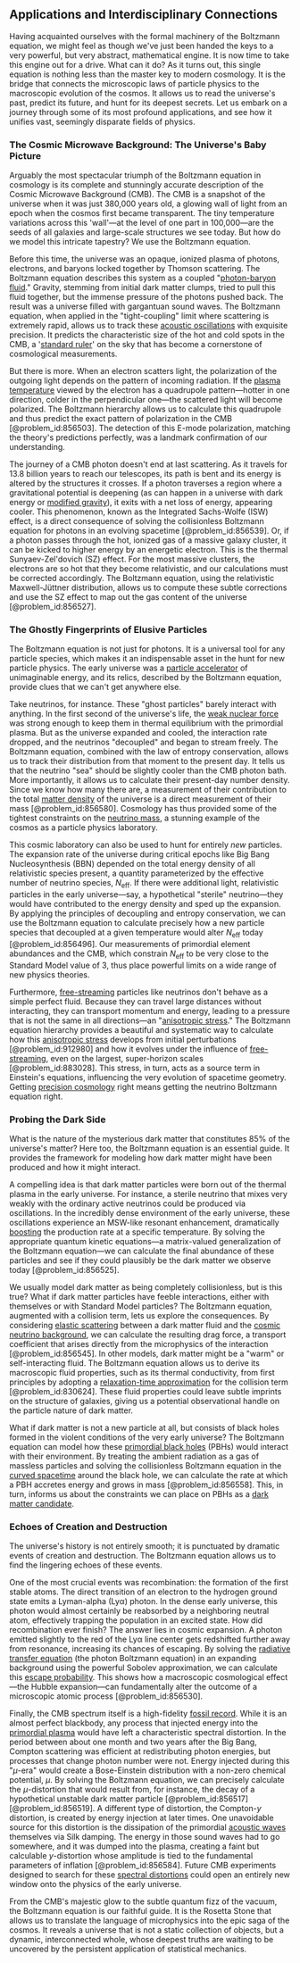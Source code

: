 ## Applications and Interdisciplinary Connections

Having acquainted ourselves with the formal machinery of the Boltzmann equation, we might feel as though we've just been handed the keys to a very powerful, but very abstract, mathematical engine. It is now time to take this engine out for a drive. What can it do? As it turns out, this single equation is nothing less than the master key to modern cosmology. It is the bridge that connects the microscopic laws of particle physics to the macroscopic evolution of the cosmos. It allows us to read the universe's past, predict its future, and hunt for its deepest secrets. Let us embark on a journey through some of its most profound applications, and see how it unifies vast, seemingly disparate fields of physics.

### The Cosmic Microwave Background: The Universe's Baby Picture

Arguably the most spectacular triumph of the Boltzmann equation in cosmology is its complete and stunningly accurate description of the Cosmic Microwave Background (CMB). The CMB is a snapshot of the universe when it was just 380,000 years old, a glowing wall of light from an epoch when the cosmos first became transparent. The tiny temperature variations across this 'wall'—at the level of one part in 100,000—are the seeds of all galaxies and large-scale structures we see today. But how do we model this intricate tapestry? We use the Boltzmann equation.

Before this time, the universe was an opaque, ionized plasma of photons, electrons, and baryons locked together by Thomson scattering. The Boltzmann equation describes this system as a coupled "[photon-baryon fluid](@article_id:157315)." Gravity, stemming from initial dark matter clumps, tried to pull this fluid together, but the immense pressure of the photons pushed back. The result was a universe filled with gargantuan sound waves. The Boltzmann equation, when applied in the "tight-coupling" limit where scattering is extremely rapid, allows us to track these [acoustic oscillations](@article_id:160660) with exquisite precision. It predicts the characteristic size of the hot and cold spots in the CMB, a '[standard ruler](@article_id:157361)' on the sky that has become a cornerstone of cosmological measurements.

But there is more. When an electron scatters light, the polarization of the outgoing light depends on the pattern of incoming radiation. If the [plasma temperature](@article_id:184257) viewed by the electron has a quadrupole pattern—hotter in one direction, colder in the perpendicular one—the scattered light will become polarized. The Boltzmann hierarchy allows us to calculate this quadrupole and thus predict the exact pattern of polarization in the CMB [@problem_id:856503]. The detection of this E-mode polarization, matching the theory's predictions perfectly, was a landmark confirmation of our understanding.

The journey of a CMB photon doesn't end at last scattering. As it travels for 13.8 billion years to reach our telescopes, its path is bent and its energy is altered by the structures it crosses. If a photon traverses a region where a gravitational potential is deepening (as can happen in a universe with dark energy or [modified gravity](@article_id:158365)), it exits with a net loss of energy, appearing cooler. This phenomenon, known as the Integrated Sachs-Wolfe (ISW) effect, is a direct consequence of solving the collisionless Boltzmann equation for photons in an evolving spacetime [@problem_id:856539]. Or, if a photon passes through the hot, ionized gas of a massive galaxy cluster, it can be kicked to higher energy by an energetic electron. This is the thermal Sunyaev-Zel'dovich (SZ) effect. For the most massive clusters, the electrons are so hot that they become relativistic, and our calculations must be corrected accordingly. The Boltzmann equation, using the relativistic Maxwell-Jüttner distribution, allows us to compute these subtle corrections and use the SZ effect to map out the gas content of the universe [@problem_id:856527].

### The Ghostly Fingerprints of Elusive Particles

The Boltzmann equation is not just for photons. It is a universal tool for any particle species, which makes it an indispensable asset in the hunt for new particle physics. The early universe was a [particle accelerator](@article_id:269213) of unimaginable energy, and its relics, described by the Boltzmann equation, provide clues that we can't get anywhere else.

Take neutrinos, for instance. These "ghost particles" barely interact with anything. In the first second of the universe's life, the [weak nuclear force](@article_id:157085) was strong enough to keep them in thermal equilibrium with the primordial plasma. But as the universe expanded and cooled, the interaction rate dropped, and the neutrinos "decoupled" and began to stream freely. The Boltzmann equation, combined with the law of entropy conservation, allows us to track their distribution from that moment to the present day. It tells us that the neutrino "sea" should be slightly cooler than the CMB photon bath. More importantly, it allows us to calculate their present-day number density. Since we know how many there are, a measurement of their contribution to the total [matter density](@article_id:262549) of the universe is a direct measurement of their mass [@problem_id:856580]. Cosmology has thus provided some of the tightest constraints on the [neutrino mass](@article_id:149099), a stunning example of the cosmos as a particle physics laboratory.

This cosmic laboratory can also be used to hunt for entirely *new* particles. The expansion rate of the universe during critical epochs like Big Bang Nucleosynthesis (BBN) depended on the total energy density of all relativistic species present, a quantity parameterized by the effective number of neutrino species, $N_{\text{eff}}$. If there were additional light, relativistic particles in the early universe—say, a hypothetical "sterile" neutrino—they would have contributed to the energy density and sped up the expansion. By applying the principles of decoupling and entropy conservation, we can use the Boltzmann equation to calculate precisely how a new particle species that decoupled at a given temperature would alter $N_{\text{eff}}$ today [@problem_id:856496]. Our measurements of primordial element abundances and the CMB, which constrain $N_{\text{eff}}$ to be very close to the Standard Model value of 3, thus place powerful limits on a wide range of new physics theories.

Furthermore, [free-streaming](@article_id:159012) particles like neutrinos don't behave as a simple perfect fluid. Because they can travel large distances without interacting, they can transport momentum and energy, leading to a pressure that is not the same in all directions—an "[anisotropic stress](@article_id:160909)." The Boltzmann equation hierarchy provides a beautiful and systematic way to calculate how this [anisotropic stress](@article_id:160909) develops from initial perturbations [@problem_id:912980] and how it evolves under the influence of [free-streaming](@article_id:159012), even on the largest, super-horizon scales [@problem_id:883028]. This stress, in turn, acts as a source term in Einstein's equations, influencing the very evolution of spacetime geometry. Getting [precision cosmology](@article_id:161071) right means getting the neutrino Boltzmann equation right.

### Probing the Dark Side

What is the nature of the mysterious dark matter that constitutes 85% of the universe's matter? Here too, the Boltzmann equation is an essential guide. It provides the framework for modeling how dark matter might have been produced and how it might interact.

A compelling idea is that dark matter particles were born out of the thermal plasma in the early universe. For instance, a sterile neutrino that mixes very weakly with the ordinary active neutrinos could be produced via oscillations. In the incredibly dense environment of the early universe, these oscillations experience an MSW-like resonant enhancement, dramatically [boosting](@article_id:636208) the production rate at a specific temperature. By solving the appropriate quantum kinetic equations—a matrix-valued generalization of the Boltzmann equation—we can calculate the final abundance of these particles and see if they could plausibly be the dark matter we observe today [@problem_id:856525].

We usually model dark matter as being completely collisionless, but is this true? What if dark matter particles have feeble interactions, either with themselves or with Standard Model particles? The Boltzmann equation, augmented with a collision term, lets us explore the consequences. By considering [elastic scattering](@article_id:151658) between a dark matter fluid and the [cosmic neutrino background](@article_id:158999), we can calculate the resulting drag force, a transport coefficient that arises directly from the microphysics of the interaction [@problem_id:856545]. In other models, dark matter might be a "warm" or self-interacting fluid. The Boltzmann equation allows us to derive its macroscopic fluid properties, such as its thermal conductivity, from first principles by adopting a [relaxation-time approximation](@article_id:137935) for the collision term [@problem_id:830624]. These fluid properties could leave subtle imprints on the structure of galaxies, giving us a potential observational handle on the particle nature of dark matter.

What if dark matter is not a new particle at all, but consists of black holes formed in the violent conditions of the very early universe? The Boltzmann equation can model how these [primordial black holes](@article_id:155067) (PBHs) would interact with their environment. By treating the ambient radiation as a gas of massless particles and solving the collisionless Boltzmann equation in the [curved spacetime](@article_id:184444) around the black hole, we can calculate the rate at which a PBH accretes energy and grows in mass [@problem_id:856558]. This, in turn, informs us about the constraints we can place on PBHs as a [dark matter candidate](@article_id:194008).

### Echoes of Creation and Destruction

The universe's history is not entirely smooth; it is punctuated by dramatic events of creation and destruction. The Boltzmann equation allows us to find the lingering echoes of these events.

One of the most crucial events was recombination: the formation of the first stable atoms. The direct transition of an electron to the hydrogen ground state emits a Lyman-alpha (Lyα) photon. In the dense early universe, this photon would almost certainly be reabsorbed by a neighboring neutral atom, effectively trapping the population in an excited state. How did recombination ever finish? The answer lies in cosmic expansion. A photon emitted slightly to the red of the Lyα line center gets redshifted further away from resonance, increasing its chances of escaping. By solving the [radiative transfer equation](@article_id:154850) (the photon Boltzmann equation) in an expanding background using the powerful Sobolev approximation, we can calculate this [escape probability](@article_id:266216). This shows how a macroscopic cosmological effect—the Hubble expansion—can fundamentally alter the outcome of a microscopic atomic process [@problem_id:856530].

Finally, the CMB spectrum itself is a high-fidelity [fossil record](@article_id:136199). While it is an almost perfect blackbody, any process that injected energy into the [primordial plasma](@article_id:161257) would have left a characteristic spectral distortion. In the period between about one month and two years after the Big Bang, Compton scattering was efficient at redistributing photon energies, but processes that change photon number were not. Energy injected during this "$\mu$-era" would create a Bose-Einstein distribution with a non-zero chemical potential, $\mu$. By solving the Boltzmann equation, we can precisely calculate the $\mu$-distortion that would result from, for instance, the decay of a hypothetical unstable dark matter particle [@problem_id:856517] [@problem_id:856519]. A different type of distortion, the Compton-$y$ distortion, is created by energy injection at later times. One unavoidable source for this distortion is the dissipation of the primordial [acoustic waves](@article_id:173733) themselves via Silk damping. The energy in those sound waves had to go somewhere, and it was dumped into the plasma, creating a faint but calculable $y$-distortion whose amplitude is tied to the fundamental parameters of inflation [@problem_id:856584]. Future CMB experiments designed to search for these [spectral distortions](@article_id:161092) could open an entirely new window onto the physics of the early universe.

From the CMB's majestic glow to the subtle quantum fizz of the vacuum, the Boltzmann equation is our faithful guide. It is the Rosetta Stone that allows us to translate the language of microphysics into the epic saga of the cosmos. It reveals a universe that is not a static collection of objects, but a dynamic, interconnected whole, whose deepest truths are waiting to be uncovered by the persistent application of statistical mechanics.